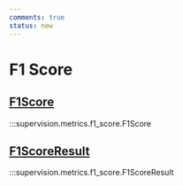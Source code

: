 ```yaml
---
comments: true
status: new
---
```


# F1 Score

<div class="md-typeset">
    <h2><a href="#supervision.metrics.f1_score.F1Score">F1Score</a></h2>
</div>

:::supervision.metrics.f1_score.F1Score

<div class="md-typeset">
    <h2><a href="#supervision.metrics.f1_score.F1ScoreResult">F1ScoreResult</a></h2>
</div>

:::supervision.metrics.f1_score.F1ScoreResult
